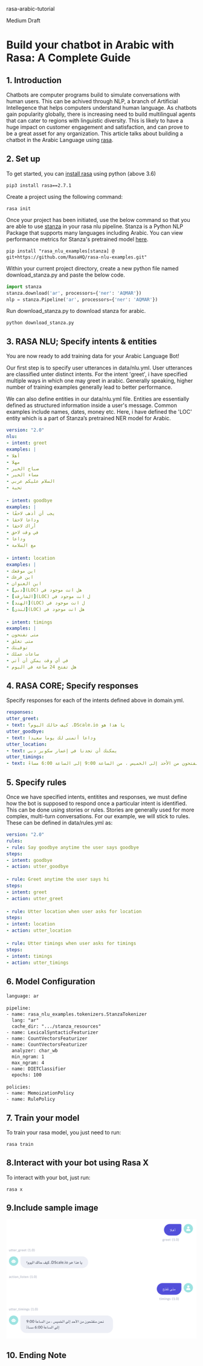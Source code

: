 rasa-arabic-tutorial

Medium Draft

# **Build your chatbot in Arabic with Rasa: A Complete Guide**

## 1. **Introduction**

Chatbots are computer programs build to simulate conversations with human users. This can be achived through NLP, a branch of Artificial Intellegence that helps computers understand human language. As chatbots gain popularity globally, there is increasing need to build multilingual agents that can cater to regions with linguistic diversity. This is likely to have a huge impact on customer engagement and satisfaction, and can prove to be a great asset for any organization. This article talks about building a chatbot in the Arabic Language using [rasa](https://rasa.com/). 


## 2. **Set up**

To get started, you can [install rasa](https://rasa.com/docs/rasa/installation/) using python (above 3.6)
```
pip3 install rasa==2.7.1
```
Create a project using the following command:
```
rasa init
```
Once your project has been initiated, use the below command so that you are able to use [stanza](https://stanfordnlp.github.io/stanza/) in your rasa nlu pipeline. Stanza is a Python NLP Package that supports many languages including Arabic. You can view performance metrics for Stanza's pretrained model [here](https://stanfordnlp.github.io/stanza/performance.html).
```
pip install "rasa_nlu_examples[stanza] @ git+https://github.com/RasaHQ/rasa-nlu-examples.git"
```
Within your current project directory, create a new python file named download_stanza.py and paste the below code.

```python
import stanza
stanza.download('ar', processors={'ner': 'AQMAR'})
nlp = stanza.Pipeline('ar', processors={'ner': 'AQMAR'})
```
Run download_stanza.py to download stanza for arabic. 
```
python download_stanza.py
```
## 3. **RASA NLU; Specify intents & entities**

You are now ready to add training data for your Arabic Language Bot!

Our first step is to specify user utterances in data/nlu.yml. User utterances are classified unter distinct intents.
For the intent 'greet', i have specified multiple ways in which one may greet in arabic. Generally speaking, higher number of training examples generally lead to better performance. 

We can also define entities in our data/nlu.yml file. Entities are essentially defined as structured information inside a user's message. Common examples include names, dates, money etc. Here, i have defined the 'LOC' entity which is a part of Stanza’s pretrained NER model for Arabic.


```yml
version: "2.0"
nlu:
- intent: greet
examples: |
- أهلا
- مهلا
- صباح الخير
- مساء الخير
- السلام عليكم عربي
- تحية

- intent: goodbye
examples: |
- يجب أن أذهب لاحقًا
- وداعا لاحقا
- أراك لاحقا
- في وقت لاحق
- وداعا
- مع السلامة

- intent: location
examples: |
- اين موقعك
- اين فرعك
- اين العنوان
- [دبي](LOC) هل انت موجود في
- [الشارقة](LOC) ل انت موجود في
- [الهند](LOC) ل انت موجود في
- [لندن](LOC) هل انت موجود في

- intent: timings
examples: |
- متى تفتحون
- متى تغلق
- توقيتك
- ساعات عملك
- في أي وقت يمكن أن آتي
- هل تفتح 24 ساعة في اليوم
```
## 4. **RASA CORE; Specify responses**

Specify responses for each of the intents defined above in domain.yml.

```yml
responses:
utter_greet:
- text: كيف حالك اليوم؟ .DScale.io يا هذا هو
utter_goodbye:
- text: وداعا أتمنى لك يوما سعيدا
utter_location:
- text: يمكنك أن تجدنا في إعمار سكوير دبي
utter_timings:
- text: نحن منفتحون من الأحد إلى الخميس ، من الساعة 9:00 إلى الساعة 6:00 مساءً
```
## 5. **Specify rules**

Once we have specified intents, entitites and responses, we must define how the bot is supposed to respond once a particular intent is identified. 
This can be done using stories or rules. Stories are generally used for more complex, multi-turn conversations. For our example, we will stick to rules. These can be defined in data/rules.yml as:


```yml
version: "2.0"
rules:
- rule: Say goodbye anytime the user says goodbye
steps:
- intent: goodbye
- action: utter_goodbye

- rule: Greet anytime the user says hi
steps:
- intent: greet
- action: utter_greet

- rule: Utter location when user asks for location
steps:
- intent: location
- action: utter_location

- rule: Utter timings when user asks for timings
steps:
- intent: timings
- action: utter_timings
```
## 6. **Model Configuration**

```
language: ar

pipeline:
- name: rasa_nlu_examples.tokenizers.StanzaTokenizer
  lang: "ar"
  cache_dir: ".../stanza_resources"
- name: LexicalSyntacticFeaturizer
- name: CountVectorsFeaturizer
- name: CountVectorsFeaturizer
  analyzer: char_wb
  min_ngram: 1
  max_ngram: 4
- name: DIETClassifier
  epochs: 100
  
policies:
- name: MemoizationPolicy
- name: RulePolicy
```


## 7. **Train your model**

To train your rasa model, you just need to run:
```
rasa train
```
## 8.**Interact with your bot using Rasa X**

To interact with your bot, just run:
```
rasa x
```
## 9.**Include sample image**

![rasax](rasax.png)

## 10. **Ending Note**

